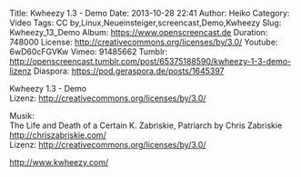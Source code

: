 Title: Kwheezy 1.3 - Demo
Date: 2013-10-28 22:41
Author: Heiko
Category: Video
Tags: CC by,Linux,Neueinsteiger,screencast,Demo,Kwheezy
Slug: Kwheezy_13_Demo
Album: https://www.openscreencast.de
Duration: 748000
License: http://creativecommons.org/licenses/by/3.0/
Youtube: 6wD60cFGVKw
Vimeo: 91485662
Tumblr: http://openscreencast.tumblr.com/post/65375188590/kwheezy-1-3-demo-lizenz
Diaspora: https://pod.geraspora.de/posts/1645397

Kwheezy 1.3 - Demo  
Lizenz: <http://creativecommons.org/licenses/by/3.0/>  
  
Musik:  
The Life and Death of a Certain K. Zabriskie, Patriarch by Chris Zabriskie
<http://chriszabriskie.com/>  
Lizenz: <http://creativecommons.org/licenses/by/3.0/>  
  
<http://www.kwheezy.com/>

